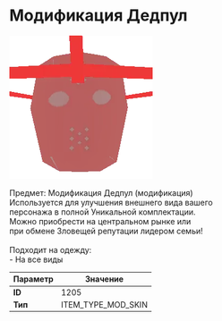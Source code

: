 # Модификация Дедпул

![Item Image](../img/1205.webp?raw=true)

Предмет: Модификация Дедпул (модификация)<br>Используется для улучшения внешнего вида вашего<br>персонажа в полной Уникальной комплектации.<br>Можно приобрести на центральном рынке или<br>при обмене Зловещей репутации лидером семьи!<br><br>Подходит на одежду: <br> - На все виды<br>


| Параметр | Значение |
|----------|----------|
| **ID** | 1205 |
| **Тип** | ITEM_TYPE_MOD_SKIN |

